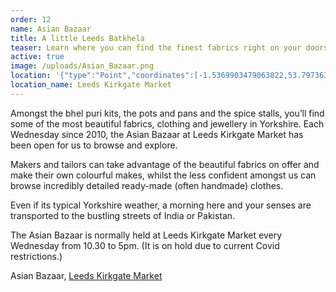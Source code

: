 ```yaml
---
order: 12
name: Asian Bazaar
title: A little Leeds Batkhela
teaser: Learn where you can find the finest fabrics right on your doorstep
active: true
image: /uploads/Asian_Bazaar.png
location: '{"type":"Point","coordinates":[-1.5369903479063822,53.79736304387904]}'
location_name: Leeds Kirkgate Market
---
```

Amongst the bhel puri kits, the pots and pans and the spice stalls, you’ll find some of the most beautiful fabrics, clothing and jewellery in Yorkshire. Each Wednesday since 2010, the Asian Bazaar at Leeds Kirkgate Market has been open for us to browse and explore.

Makers and tailors can take advantage of the beautiful fabrics on offer and make their own colourful makes, whilst the less confident amongst us can browse incredibly detailed ready-made (often handmade) clothes.

Even if its typical Yorkshire weather, a morning here and your senses are transported to the bustling streets of India or Pakistan.

The Asian Bazaar is normally held at Leeds Kirkgate Market every Wednesday from 10.30 to 5pm.  (It is on hold due to current Covid restrictions.) 

Asian Bazaar, [Leeds Kirkgate Market](https://www.leeds.gov.uk/leedsmarkets/specialist-markets)